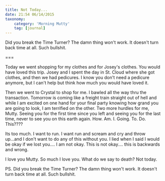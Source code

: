 ```yaml
---
title: Not Today...
date: 21:54 06/14/2015 
taxonomy:
    category: 'Morning Mutty'
    tag: [journal]
---
```


Did you break the Time Turner? The damn thing won't work. It doesn't turn back time at all. Such bullshit.

===

Today we went shopping for my clothes and for Josey's clothes. You would have loved this trip. Josey and I spent the day in St. Cloud where she got clothes, and then we had pedicures. I know you don't need a pedicure anymore, but I can't help but think how much you would have loved it.

Then we went to Crystal to shop for me. I bawled all the way thru the transaction. Tomorrow is coming like a freight train straight out of hell and while I am excited on one hand for your final party knowing how grand you are going to look, I am terrified on the other. Two more hurdles for me, Mutty. Seeing you for the first time since you left and seeing you for the last time, never to see you on this earth again. How. Am. I. Going. To. Do. This????

Its too much. I want to run. I want run and scream and cry and throw up...and I don't want to do any of this without you. I lied when I said I would be okay if we lost you.... I am not okay. This is not okay.... this is backwards and wrong.

I love you Mutty. So much I love you.
What do we say to death? Not today.

PS. Did you break the Time Turner? The damn thing won't work. It doesn't turn back time at all. Such bullshit.

